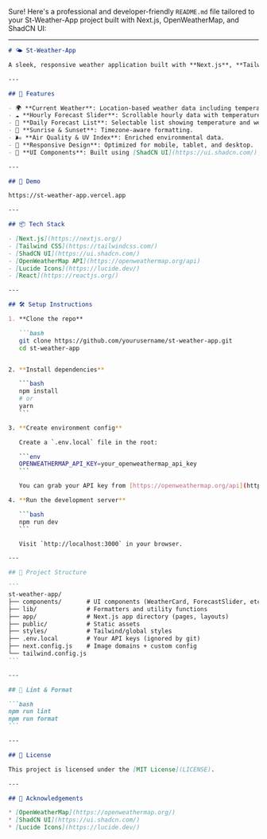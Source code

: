 Sure! Here's a professional and developer-friendly `README.md` file tailored to your St-Weather-App project built with Next.js, OpenWeatherMap, and ShadCN UI:

---

````markdown
# 🌤️ St-Weather-App

A sleek, responsive weather application built with **Next.js**, **Tailwind CSS**, and **ShadCN UI**. This app displays current weather, air quality, UV index, hourly forecast (slider), and a daily forecast list using data from the [OpenWeatherMap API](https://openweathermap.org/api).

---

## 🚀 Features

- 🌍 **Current Weather**: Location-based weather data including temperature, humidity, wind, and pressure.
- ☁️ **Hourly Forecast Slider**: Scrollable hourly data with temperature and icons.
- 📅 **Daily Forecast List**: Selectable list showing temperature and weather icons for upcoming days.
- 🌅 **Sunrise & Sunset**: Timezone-aware formatting.
- 🌬️ **Air Quality & UV Index**: Enriched environmental data.
- 📱 **Responsive Design**: Optimized for mobile, tablet, and desktop.
- 🎨 **UI Components**: Built using [ShadCN UI](https://ui.shadcn.com/), [Tailwind CSS](https://tailwindcss.com/), and [Lucide Icons](https://lucide.dev/).

---

## 🧪 Demo

https://st-weather-app.vercel.app

---

## 📦 Tech Stack

- [Next.js](https://nextjs.org/)
- [Tailwind CSS](https://tailwindcss.com/)
- [ShadCN UI](https://ui.shadcn.com/)
- [OpenWeatherMap API](https://openweathermap.org/api)
- [Lucide Icons](https://lucide.dev/)
- [React](https://reactjs.org/)

---

## 🛠️ Setup Instructions

1. **Clone the repo**

   ```bash
   git clone https://github.com/yourusername/st-weather-app.git
   cd st-weather-app


2. **Install dependencies**

   ```bash
   npm install
   # or
   yarn
   ```

3. **Create environment config**

   Create a `.env.local` file in the root:

   ```env
   OPENWEATHERMAP_API_KEY=your_openweathermap_api_key
   ```

   You can grab your API key from [https://openweathermap.org/api](https://openweathermap.org/api).

4. **Run the development server**

   ```bash
   npm run dev
   ```

   Visit `http://localhost:3000` in your browser.

---

## 📁 Project Structure

```
st-weather-app/
├── components/       # UI components (WeatherCard, ForecastSlider, etc.)
├── lib/              # Formatters and utility functions
├── app/              # Next.js app directory (pages, layouts)
├── public/           # Static assets
├── styles/           # Tailwind/global styles
├── .env.local        # Your API keys (ignored by git)
├── next.config.js    # Image domains + custom config
└── tailwind.config.js
```

---

## 🧼 Lint & Format

```bash
npm run lint
npm run format
```

---

## 📝 License

This project is licensed under the [MIT License](LICENSE).

---

## 🙌 Acknowledgements

* [OpenWeatherMap](https://openweathermap.org/)
* [ShadCN UI](https://ui.shadcn.com/)
* [Lucide Icons](https://lucide.dev/)